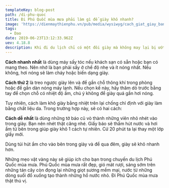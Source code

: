 ```yaml
---
templateKey: blog-post
path: /di-phu-quoc
title: Đi Phú Quốc mùa mưa phải làm gì để giày khô nhanh?
image: 'https://dienmaythienphu.vn/pub/media/wysiwyg/cach_giat_giay_bang_may_giat.jpg' 
tags:
  - Dao
date: 2019-06-23T13:12:33.962Z
uev: 4.18.8
description: Khi đi du lịch chỉ có một đôi giày mà không may lại bị ướt thì thật phiền. Mang giày ướt dễ gây nấm chân và có mùi. Nếu không muốn lỡ mất nhiều cơ hội khám phá, bạn hãy thử vài mẹo làm khô giày nhanh dưới đây nhé.
---
```


**Cách nhanh nhất** là dùng máy sấy tóc nếu khách sạn có sẵn hoặc bạn có mang theo. Nên nhớ là bạn phải sấy ở chế độ nhẹ và ít nóng nhất. Nếu không, hơi nóng sẽ làm cháy hoặc biến dạng giày.

**Cách thứ 2** là treo ngược giày lên và để gần chỗ thông khí trong phòng hoặc để gần dàn nóng máy lạnh. Nếu chọn kế này, hãy thăm dò trước bằng tay để chọn chỗ có nhiệt độ ấm, chú ý không để giày quá gần hơi nóng.

Tuy nhiên, cách làm khô giày bằng nhiệt trên lại chống chỉ định với giày làm bằng chất liệu da. Trong trường hợp này, sẽ có hai cách:

**Cách dễ nhất** là dùng những tờ báo cũ vò thành những viên nhỏ nhét vào trong giày. Bạn nên nhét thật căng nhé. Giấy báo sẽ thấm hút nước và hơi ẩm từ bên trong giúp giày khô 1 cách tự nhiên. Cứ 20 phút ta lại thay một lớp giấy mới.

Dùng túi hút ẩm cho vào bên trong giày và để qua đêm, giày sẽ khô nhanh hơn.

Những mẹo vặt vàng này sẽ giúp ích cho bạn trong chuyến du lịch Phú Quốc mùa mưa. Phú Quốc mùa mưa rất đẹp, gió mát rượi, sáng sớm trên những tán cây còn đọng lại những giọt sương mềm mại, nước từ những dòng suối đổ xuống tạo thành những hồ nước nhỏ. Đi Phú Quốc mùa mưa thật thú vị.



